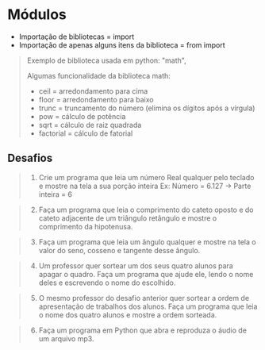 # Módulos

- Importação de bibliotecas = import <nome>
- Importação de apenas alguns itens da biblioteca = from <nome> import <item>

> Exemplo de biblioteca usada em python: "math", 
> 
> Algumas funcionalidade da biblioteca math:
> - ceil = arredondamento para cima
> - floor = arredondamento para baixo
> - trunc = truncamento do número (elimina os dígitos após a vírgula)
> - pow = cálculo de potência
> - sqrt = cálculo de raiz quadrada
> - factorial = cálculo de fatorial


## Desafios

> 1. Crie um programa que leia um número Real qualquer pelo teclado e mostre na tela a sua porção inteira
> Ex: Número = 6.127 -> Parte inteira = 6

> 2. Faça um programa que leia o comprimento do cateto oposto e do cateto adjacente de um triângulo retângulo e mostre
> o comprimento da hipotenusa.

> 3. Faça um programa que leia um ângulo qualquer e mostre na tela o valor do seno, cosseno e tangente desse ângulo.

> 4. Um professor quer sortear um dos seus quatro alunos para apagar o quadro. Faça um programa que ajude ele, lendo o
> nome deles e escrevendo o nome do escolhido.

> 5. O mesmo professor do desafio anterior quer sortear a ordem de apresentação de trabalhos dos alunos. Faça um 
> programa que leia o nome dos quatro alunos e mostre a ordem sorteada.

> 6. Faça um programa em Python que abra e reproduza o áudio de um arquivo mp3.